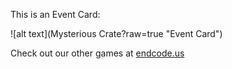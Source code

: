 This is an Event Card: 
 
 ![alt text](Mysterious Crate?raw=true "Event Card")  
 
 
 
 
 
 Check out our other games at [endcode.us](https://endcode.us/)